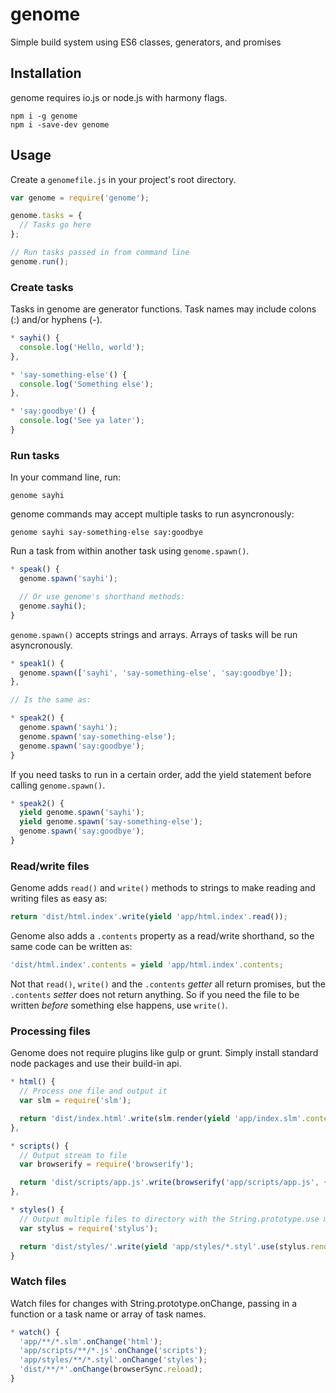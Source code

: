 # genome

Simple build system using ES6 classes, generators, and promises

## Installation
genome requires io.js or node.js with harmony flags.

```
npm i -g genome
npm i -save-dev genome
```

## Usage
Create a `genomefile.js` in your project's root directory.

```javascript
var genome = require('genome');

genome.tasks = {
  // Tasks go here
};

// Run tasks passed in from command line
genome.run();
```

### Create tasks
Tasks in genome are generator functions. Task names may include colons (:) and/or hyphens (-).

```javascript
* sayhi() {
  console.log('Hello, world');
},

* 'say-something-else'() {
  console.log('Something else');
},

* 'say:goodbye'() {
  console.log('See ya later');
}
```

### Run tasks
In your command line, run:

```
genome sayhi
```

genome commands may accept multiple tasks to run asyncronously:

```
genome sayhi say-something-else say:goodbye
```

Run a task from within another task using `genome.spawn()`.

```javascript
* speak() {
  genome.spawn('sayhi');

  // Or use genome's shorthand methods:
  genome.sayhi();
}
```

`genome.spawn()` accepts strings and arrays. Arrays of tasks will be run asyncronously.

```javascript
* speak1() {
  genome.spawn(['sayhi', 'say-something-else', 'say:goodbye']);
},

// Is the same as:

* speak2() {
  genome.spawn('sayhi');
  genome.spawn('say-something-else');
  genome.spawn('say:goodbye');
}
```

If you need tasks to run in a certain order, add the yield statement before calling `genome.spawn()`.

```javascript
* speak2() {
  yield genome.spawn('sayhi');
  yield genome.spawn('say-something-else');
  genome.spawn('say:goodbye');
}
```

### Read/write files
Genome adds `read()` and `write()` methods to strings to make reading and writing files as easy as:

```javascript
return 'dist/html.index'.write(yield 'app/html.index'.read());
```

Genome also adds a `.contents` property as a read/write shorthand, so the same code can be written as:

```javascript
'dist/html.index'.contents = yield 'app/html.index'.contents;
```

Not that `read()`, `write()` and the `.contents` *getter* all return promises, but the `.contents` *setter*
does not return anything. So if you need the file to be written *before* something else happens, use `write()`.

### Processing files
Genome does not require plugins like gulp or grunt. Simply install standard node packages and use their
build-in api.

```javascript
* html() {
  // Process one file and output it
  var slm = require('slm');

  return 'dist/index.html'.write(slm.render(yield 'app/index.slm'.contents));
},

* scripts() {
  // Output stream to file
  var browserify = require('browserify');

  return 'dist/scripts/app.js'.write(browserify('app/scripts/app.js', { transform: 'babelify' }).bundle());
},

* styles() {
  // Output multiple files to directory with the String.prototype.use method
  var stylus = require('stylus');

  return 'dist/styles/'.write(yield 'app/styles/*.styl'.use(stylus.render, '.css'));
}
```

### Watch files
Watch files for changes with String.prototype.onChange, passing in a function or a task name or array of task names.

```javascript
* watch() {
  'app/**/*.slm'.onChange('html');
  'app/scripts/**/*.js'.onChange('scripts');
  'app/styles/**/*.styl'.onChange('styles');
  'dist/**/*'.onChange(browserSync.reload);
}
```